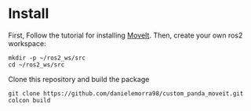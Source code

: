 # Install

First, Follow the tutorial for installing [MoveIt](https://moveit.picknik.ai/galactic/doc/tutorials/getting_started/getting_started.html).
Then, create your own ros2 workspace:
```
mkdir -p ~/ros2_ws/src
cd ~/ros2_ws/src
```

Clone this repository and build the package
```
git clone https://github.com/danielemorra98/custom_panda_moveit.git
colcon build
```
